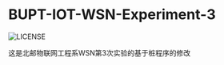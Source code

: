 # BUPT-IOT-WSN-Experiment-3
![LICENSE](https://img.shields.io/badge/license-Anti%20996-blue.svg?style=flat-square)

这是北邮物联网工程系WSN第3次实验的基于桩程序的修改
